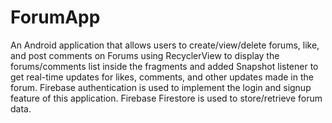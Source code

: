 # ForumApp
An Android application that allows users to create/view/delete forums, like, and post comments on Forums using RecyclerView to display the forums/comments list inside the fragments and added Snapshot listener to get real-time updates for likes, comments, and other updates made in the forum. Firebase authentication is used to implement the login and signup feature of this application. Firebase Firestore is used to store/retrieve forum data.
